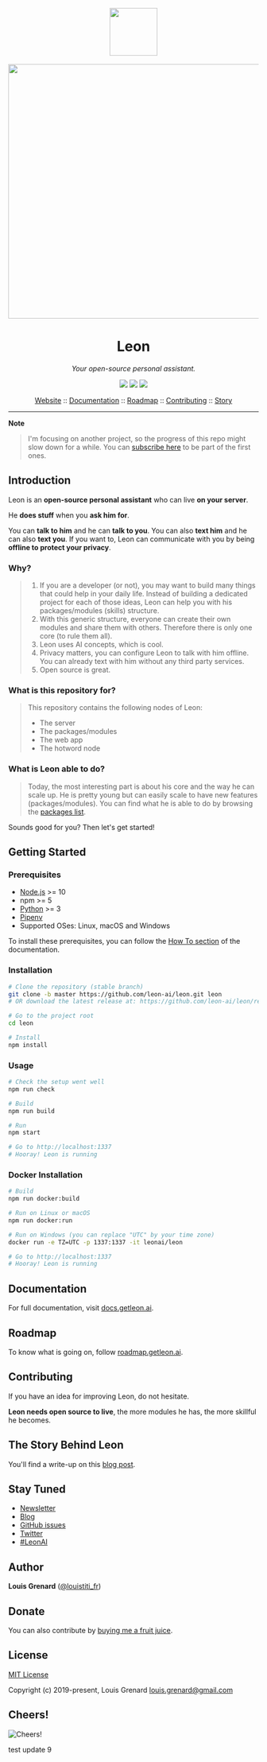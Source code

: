 <p align="center">
  <a href="https://getleon.ai"><img width="96" src="https://getleon.ai/img/logo.svg"></a><br><br>
  <a href="https://www.youtube.com/watch?v=p7GRGiicO1c"><img width="512" src="https://getleon.ai/img/1.0.0-beta.0_preview_en.png"></a><br>
</p>

<h1 align="center">Leon</h1>

*<p align="center">Your open-source personal assistant.</p>*

<p align="center">
  <a href="https://github.com/leon-ai/leon/blob/develop/LICENSE.md"><img src="https://img.shields.io/badge/license-MIT-blue.svg?style=flat"/></a>
  <a href="https://circleci.com/gh/leon-ai/leon/tree/develop"><img src="https://img.shields.io/circleci/project/github/leon-ai/leon/develop.svg?style=flat"/></a>
  <a href="https://github.com/leon-ai/leon/blob/develop/.github/CONTRIBUTING.md"><img src="https://img.shields.io/badge/PRs-welcome-brightgreen.svg?style=flat"/></a>
</p>

<p align="center">
  <a href="https://getleon.ai">Website</a> ::
  <a href="https://docs.getleon.ai">Documentation</a> ::
  <a href="https://roadmap.getleon.ai">Roadmap</a> ::
  <a href="https://github.com/leon-ai/leon/blob/develop/.github/CONTRIBUTING.md">Contributing</a> ::
  <a href="https://blog.getleon.ai/the-story-behind-leon/">Story</a>
</p>

---

**Note**
> I'm focusing on another project, so the progress of this repo might slow down for a while. You can [subscribe here](https://www.producthunt.com/upcoming/2aud-io) to be part of the first ones.

## Introduction

Leon is an **open-source personal assistant** who can live **on your server**.

He **does stuff** when you **ask him for**.

You can **talk to him** and he can **talk to you**.
You can also **text him** and he can also **text you**.
If you want to, Leon can communicate with you by being **offline to protect your privacy**.

### Why?

> 1. If you are a developer (or not), you may want to build many things that could help in your daily life.
> Instead of building a dedicated project for each of those ideas, Leon can help you with his
> packages/modules (skills) structure.
> 2. With this generic structure, everyone can create their own modules and share them with others.
> Therefore there is only one core (to rule them all).
> 3. Leon uses AI concepts, which is cool.
> 4. Privacy matters, you can configure Leon to talk with him offline. You can already text with him without any third party services.
> 5. Open source is great.

### What is this repository for?

> This repository contains the following nodes of Leon:
> - The server
> - The packages/modules
> - The web app
> - The hotword node

### What is Leon able to do?

> Today, the most interesting part is about his core and the way he can scale up. He is pretty young but can easily scale to have new features (packages/modules).
> You can find what he is able to do by browsing the [packages list](https://github.com/leon-ai/leon/tree/develop/packages).

Sounds good for you? Then let's get started!

## Getting Started

### Prerequisites

- [Node.js](https://nodejs.org/) >= 10
- npm >= 5
- [Python](https://www.python.org/downloads/) >= 3
- [Pipenv](https://docs.pipenv.org)
- Supported OSes: Linux, macOS and Windows

To install these prerequisites, you can follow the [How To section](https://docs.getleon.ai/how-to/) of the documentation.

### Installation

```sh
# Clone the repository (stable branch)
git clone -b master https://github.com/leon-ai/leon.git leon
# OR download the latest release at: https://github.com/leon-ai/leon/releases/latest

# Go to the project root
cd leon

# Install
npm install
```

### Usage

```sh
# Check the setup went well
npm run check

# Build
npm run build

# Run
npm start

# Go to http://localhost:1337
# Hooray! Leon is running
```

### Docker Installation

```sh
# Build
npm run docker:build

# Run on Linux or macOS
npm run docker:run

# Run on Windows (you can replace "UTC" by your time zone)
docker run -e TZ=UTC -p 1337:1337 -it leonai/leon

# Go to http://localhost:1337
# Hooray! Leon is running
```

## Documentation

For full documentation, visit [docs.getleon.ai](https://docs.getleon.ai).

## Roadmap

To know what is going on, follow [roadmap.getleon.ai](https://roadmap.getleon.ai).

## Contributing

If you have an idea for improving Leon, do not hesitate.

**Leon needs open source to live**, the more modules he has, the more skillful he becomes.

## The Story Behind Leon

You'll find a write-up on this [blog post](https://blog.getleon.ai/the-story-behind-leon/).

## Stay Tuned
- [Newsletter](https://getleon.ai)
- [Blog](https://blog.getleon.ai)
- [GitHub issues](https://github.com/leon-ai/leon/issues)
- [Twitter](https://twitter.com/louistiti_fr)
- [#LeonAI](https://twitter.com/hashtag/LeonAI)

## Author
**Louis Grenard** ([@louistiti_fr](https://twitter.com/louistiti_fr))

## Donate

You can also contribute by [buying me a fruit juice](https://donate.getleon.ai).

## License
[MIT License](https://github.com/leon-ai/leon/blob/develop/LICENSE.md)

Copyright (c) 2019-present, Louis Grenard <louis.grenard@gmail.com>

## Cheers!
![Cheers!](https://github.githubassets.com/images/icons/emoji/unicode/1f37b.png "Cheers!")

test update 9
